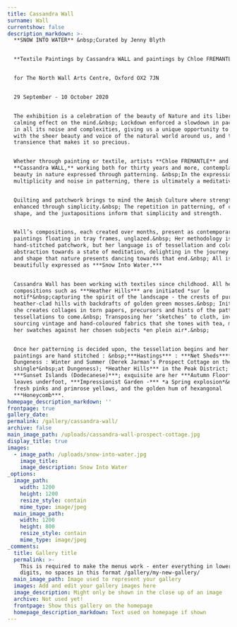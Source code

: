 ```yaml
---
title: Cassandra Wall
surname: Wall
currentshow: false
description_markdown: >-
  **SNOW INTO WATER** &nbsp;Curated by Jenny Blyth


  **Textile Paintings by Cassandra WALL and paintings by Chloe FREMANTLE**


  for The North Wall Arts Centre, Oxford OX2 7JN


  29 September - 10 October 2020


  The exhibition is a celebration of the beauty of Nature and its liberating and
  calming effect on the mind.&nbsp; Lockdown enforced a slowdown in pace of life
  in all its noise and complexities, giving us a unique opportunity to re-engage
  with the sheer beauty and voice of the natural world around us, and the
  transience that makes it so precious.


  Whether through painting or textile, artists **Chloe FREMANTLE** and
  **Cassandra WALL,** working both for thirty years and more, contemplate that
  beauty in nature expressed through patterning. &nbsp;In the expression of the
  multiplicity and noise in patterning, there is ultimately a meditative calm.


  Quilting and patchwork brings to mind the Amish Culture where strength is
  enhanced through simplicity.&nbsp; The repetition in patterning, of colour and
  shape, and the juxtapositions inform that simplicity and strength.


  Wall’s compositions, each created over months, present as contemporary textile
  paintings floating in tray frames, unglazed.&nbsp; Her methodology is
  hand-stitched patchwork, but her language is of tessellation and colourfield
  abstraction towards a state of meditation, delighting in the journey of colour
  and shape that nature presents dancing towards that end.&nbsp; All is
  beautifully expressed as ***Snow Into Water.***


  Cassandra Wall has been working with textiles since childhood. All her
  compositions such as ***Heather Hills*** are initiated *sur le
  motif*&nbsp;capturing the spirit of the landscape - the crests of purple
  heather-clad hills with backdrafts of golden green mosses.&nbsp; Initially,
  she creates collages in torn papers, precursors and hints of the patterns and
  tessellations to come.&nbsp; Transposing her ‘sketches’ to cloth, involves
  sourcing vintage and hand-coloured fabrics that she tones with tea, matching
  her swatches against her chosen subjects *en plein air*.&nbsp;


  Once her patterning is decided upon, the tessellation begins and her textile
  paintings are hand stitched : &nbsp;***Hastings*** : ***Net Sheds******;
  Dungeness : Winter and Summer (Derek Jarman’s Prospect Cottage on the
  shingle*&nbsp;at Dungeness); *Heather Hills*** in the Peak District; and
  ***Sunset Islands (Dodecanese)***; exquisite are her ***Autumn Floor*** with
  leaves underfoot, ***Impressionist Garden -*** *a Spring explosion*&nbsp;in
  fresh pinks and primrose yellows, and the golden hum of hexangonal
  ***Honeycomb***.
homepage_description_markdown: ''
frontpage: true
gallery_date:
permalink: /gallery/cassandra-wall/
archive: false
main_image_path: /uploads/cassandra-wall-prospect-cottage.jpg
display_title: true
images:
  - image_path: /uploads/snow-into-water.jpg
    image_title:
    image_description: Snow Into Water
_options:
  image_path:
    width: 1200
    height: 1200
    resize_style: contain
    mime_type: image/jpeg
  main_image_path:
    width: 1200
    height: 800
    resize_style: contain
    mime_type: image/jpeg
_comments:
  title: Gallery title
  permalink: >-
    This is required to make the menus work - enter everything in lower case, no
    digits, no spaces in this format /gallery/my-new-gallery/
  main_image_path: Image used to represent your gallery
  images: Add and edit your gallery images here
  image_description: Might only be shown in the close up of an image
  archive: Not used yet!
  frontpage: Show this gallery on the homepage
  homepage_description_markdown: Text used on homepage if shown
---
```

